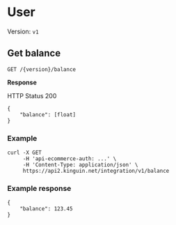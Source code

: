 # User

Version: `v1`

## Get balance

`GET /{version}/balance`

**Response**

HTTP Status 200
```
{
    "balance": [float]
}
```

### Example
```
curl -X GET
     -H 'api-ecommerce-auth: ...' \
     -H 'Content-Type: application/json' \
     https://api2.kinguin.net/integration/v1/balance
```

### Example response
```
{
    "balance": 123.45
}
```



